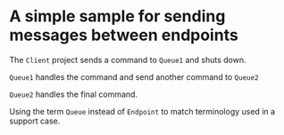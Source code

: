 # A simple sample for sending messages between endpoints

The `Client` project sends a command to `Queue1` and shuts down.

`Queue1` handles the command and send another command to `Queue2`

`Queue2` handles the final command.


Using the term `Queue` instead of `Endpoint` to match terminology used in a support case. 

